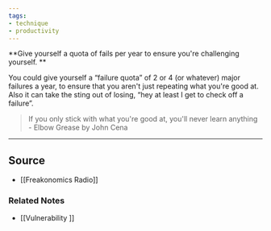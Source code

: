 ```yaml
---
tags:
- technique
- productivity
---
```

**Give yourself a quota of fails per year to ensure you're challenging yourself. **

You could give yourself a “failure quota” of 2 or 4 (or whatever) major failures a year, to ensure that you aren't just repeating what you're good at. Also it can take the sting out of losing, “hey at least I get to check off a failure”.

> If you only stick with what you're good at, you'll never learn anything - Elbow Grease by John Cena
> 

---

## Source
- [[Freakonomics Radio]]

### Related Notes
- [[Vulnerability ]]